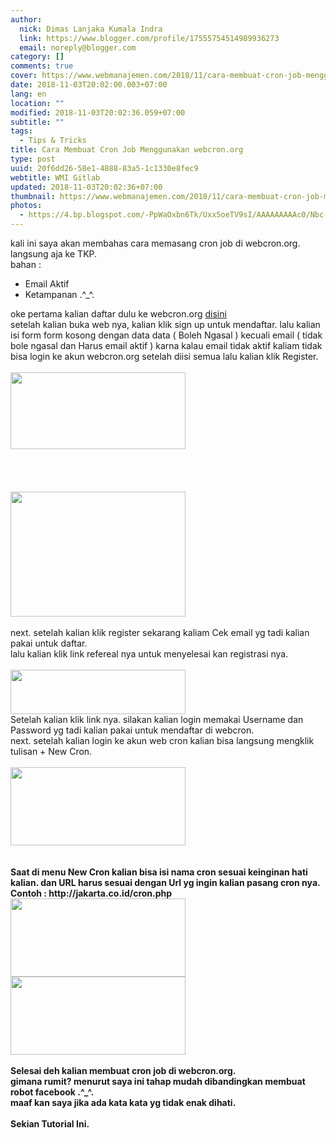 ```yaml
---
author:
  nick: Dimas Lanjaka Kumala Indra
  link: https://www.blogger.com/profile/17555754514989936273
  email: noreply@blogger.com
category: []
comments: true
cover: https://www.webmanajemen.com/2018/11/cara-membuat-cron-job-menggunakan/9341255db020c528e0c4812b4b20ccf4.png
date: 2018-11-03T20:02:00.003+07:00
lang: en
location: ""
modified: 2018-11-03T20:02:36.059+07:00
subtitle: ""
tags:
  - Tips & Tricks
title: Cara Membuat Cron Job Menggunakan webcron.org
type: post
uuid: 20f6dd26-58e1-4888-83a5-1c1330e8fec9
webtitle: WMI Gitlab
updated: 2018-11-03T20:02:36+07:00
thumbnail: https://www.webmanajemen.com/2018/11/cara-membuat-cron-job-menggunakan/9341255db020c528e0c4812b4b20ccf4.png
photos:
  - https://4.bp.blogspot.com/-PpWaOxbn6Tk/Uxx5oeTV9sI/AAAAAAAAAc0/Nbc-Oluyp0s/s280/Screenshot_1.png
---
```


<div><div></div></div><div id="post-body-">kali ini saya akan membahas cara memasang cron job di webcron.org.     <br>langsung aja ke TKP.     <br>bahan :              <br><ul><li>            Email Aktif         </li><li>            Ketampanan .^_^.         </li></ul>oke pertama kalian daftar dulu ke webcron.org    <a href="http://webcron.org/" rel="noopener noreferer nofollow">disini</a>    <br>setelah kalian buka web nya, kalian klik sign up untuk mendaftar. lalu kalian isi     form form kosong dengan data data ( Boleh Ngasal ) kecuali email ( tidak     bole ngasal dan Harus email aktif ) karna kalau email tidak aktif kaliam tidak bisa login ke akun webcron.org setelah diisi semua lalu kalian klik Register.     <br><br><div><a href="http://4.bp.blogspot.com/-PpWaOxbn6Tk/Uxx5oeTV9sI/AAAAAAAAAc0/Nbc-Oluyp0s/s1600/Screenshot_1.png" rel="noopener noreferer nofollow">            <img border="0" height="123" src="https://4.bp.blogspot.com/-PpWaOxbn6Tk/Uxx5oeTV9sI/AAAAAAAAAc0/Nbc-Oluyp0s/s280/Screenshot_1.png" width="280">        </a>    </div><br><br><br><br><div><a href="http://4.bp.blogspot.com/-mGGsWsBPwew/Uxx50NheGVI/AAAAAAAAAc8/MmMc1LRxnJQ/s1600/Screenshot_2.png" rel="noopener noreferer nofollow">            <img border="0" height="200" src="https://4.bp.blogspot.com/-mGGsWsBPwew/Uxx50NheGVI/AAAAAAAAAc8/MmMc1LRxnJQ/s280/Screenshot_2.png" width="280">        </a>    </div><br>next. setelah kalian klik register sekarang kaliam Cek email yg tadi kalian pakai     untuk daftar.     <br>lalu kalian klik link refereal nya untuk menyelesai kan registrasi nya.     <br><br><div><a href="http://1.bp.blogspot.com/-1jSbjTgy0Vs/Uxx67_6gmnI/AAAAAAAAAdI/jboYk_5QLqg/s1600/Screenshot_3.png" rel="noopener noreferer nofollow">            <img border="0" height="71" src="https://1.bp.blogspot.com/-1jSbjTgy0Vs/Uxx67_6gmnI/AAAAAAAAAdI/jboYk_5QLqg/s280/Screenshot_3.png" width="280">        </a>    </div>Setelah kalian klik link nya. silakan kalian login memakai Username dan     Password yg tadi kalian pakai untuk mendaftar di webcron.     <br>next. setelah kalian login ke akun web cron kalian bisa langsung mengklik     tulisan + New Cron.     <br><br><div><a href="http://4.bp.blogspot.com/-coxJk5Mf0iI/Uxx79y4oD0I/AAAAAAAAAdU/O4fXAW-P_BQ/s1600/Screenshot_4.png" rel="noopener noreferer nofollow">            <img border="0" height="125" src="https://4.bp.blogspot.com/-coxJk5Mf0iI/Uxx79y4oD0I/AAAAAAAAAdU/O4fXAW-P_BQ/s280/Screenshot_4.png" width="280">        </a>    </div><br><br><b br="">    Saat di menu New Cron kalian bisa isi nama cron sesuai keinginan hati kalian.     dan URL harus sesuai dengan Url yg ingin kalian pasang cron nya. Contoh :     http://jakarta.co.id/cron.php               </b><br><div><b br=""><a href="http://2.bp.blogspot.com/-U9wyFCdFBe0/Uxx86EzHZsI/AAAAAAAAAdg/99smc5emLWA/s1600/Screenshot_5.png" rel="noopener noreferer nofollow">            <img border="0" height="125" src="https://2.bp.blogspot.com/-U9wyFCdFBe0/Uxx86EzHZsI/AAAAAAAAAdg/99smc5emLWA/s280/Screenshot_5.png" width="280">        </a>    </b></div><b br="">         <div><a href="http://1.bp.blogspot.com/-U_PmmM8qvHs/Uxx9DuhgGlI/AAAAAAAAAdo/RjUNPs9ABMU/s1600/Screenshot_6.png" rel="noopener noreferer nofollow">            <img border="0" height="125" src="https://1.bp.blogspot.com/-U_PmmM8qvHs/Uxx9DuhgGlI/AAAAAAAAAdo/RjUNPs9ABMU/s280/Screenshot_6.png" width="280">        </a>    </div><br>    Selesai deh kalian membuat cron job di webcron.org.     <br>    gimana rumit? menurut saya ini tahap mudah dibandingkan membuat robot     facebook .^_^.     <br>    maaf kan saya jika ada kata kata yg tidak enak dihati.     <br>    <br>    Sekian Tutorial Ini. </b></div>